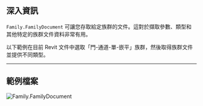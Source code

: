 ## 深入資訊
`Family.FamilyDocument` 可讓您存取給定族群的文件。這對於擷取參數、類型和其他特定的族群文件資料非常有用。

以下範例在目前 Revit 文件中選取「門-通道-單-嵌平」族群，然後取得族群文件並提供不同類型。
___
## 範例檔案

![Family.FamilyDocument](./Revit.Elements.Family.FamilyDocument_img.jpg)
